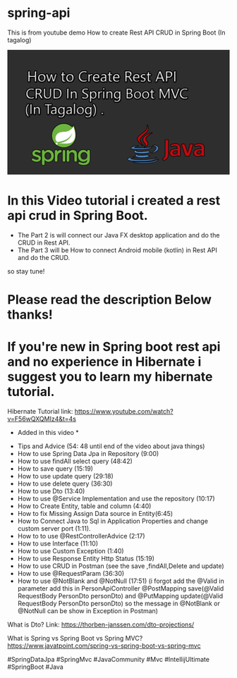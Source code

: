 # spring-api
This is from youtube demo How to create Rest API CRUD in Spring Boot (In tagalog)




[![Rest Api](screenshot/1.png)](https://www.youtube.com/watch?v=WrG-kd9SBOk&t=8s "How to Create Rest API CRUD in Spring Boot MVC IN TAGALOG")

<h1> In this Video tutorial i created a rest api crud in Spring Boot. </h1>

 - The Part 2 is will connect our Java FX desktop application and do the CRUD in Rest API.
 - The Part 3 will be How to connect Android mobile (kotlin) in Rest API and do the CRUD.

so stay tune!

 <h1> Please read the description Below thanks! </h1>



 <h1> If you're new in Spring boot rest api and no experience in Hibernate i suggest you to learn my hibernate tutorial.</h1>

Hibernate Tutorial
link: https://www.youtube.com/watch?v=F56wQXQMIz4&t=4s

* Added in this video *

- Tips and Advice (54: 48 until end of the video about java things)
- How to use Spring Data Jpa in Repository (9:00)
- How to use findAll select query (48:42)
- How to save query (15:19)
- How to use update query (29:18)
- How to use delete query (36:30)
- How to use Dto (13:40)
- How to use @Service Implementation and use the repository (10:17)
- How to Create Entity, table and column (4:40)
- How to fix Missing Assign Data source in Entity(6:45)
- How to Connect Java to Sql in Application Properties and change custom server port (1:11).
- How to to use @RestControllerAdvice (2:17)
- How to use Interface (11:10)
- How to use Custom Exception (1:40)
- How to use Response Entity Http Status (15:19)
- How to use CRUD in Postman (see the save ,findAll,Delete and update)
- How to use @RequestParam (36:30)
- How to use @NotBlank and @NotNull (17:51) (i forgot add the @Valid in parameter add this in PersonApiController
@PostMapping
save(@Valid RequestBody PersonDto personDto) and
@PutMapping
update(@Valid RequestBody PersonDto personDto) 
so the message in @NotBlank or @NotNull can be show in Exception in Postman) 

What is Dto?
Link: https://thorben-janssen.com/dto-projections/

What is Spring vs Spring Boot vs Spring MVC?
https://www.javatpoint.com/spring-vs-spring-boot-vs-spring-mvc


 
#SpringDataJpa
#SpringMvc
#JavaCommunity
#Mvc
#IntellijUltimate
#SpringBoot
#Java

